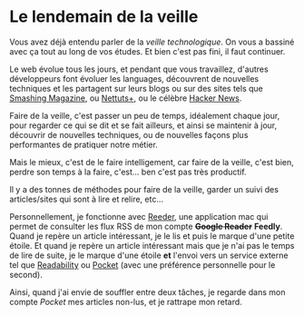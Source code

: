 # Le lendemain de la veille

Vous avez déjà entendu parler de la *veille technologique*. On vous a bassiné avec ça tout au long de vos études. Et bien c'est pas fini, il faut continuer.

Le web évolue tous les jours, et pendant que vous travaillez, d'autres développeurs font évoluer les languages, découvrent de nouvelles techniques et les partagent sur leurs blogs ou sur des sites tels que [Smashing Magazine](www.smashingmagazine.com), ou [Nettuts+](http://net.tutsplus.com), ou le célèbre [Hacker News](https://news.ycombinator.com).

Faire de la veille, c'est passer un peu de temps, idéalement chaque jour, pour regarder ce qui se dit et se fait ailleurs, et ainsi se maintenir à jour, découvrir de nouvelles techniques, ou de nouvelles façons plus performantes de pratiquer notre métier.

Mais le mieux, c'est de le faire intelligement, car faire de la veille, c'est bien, perdre son temps à la faire, c'est… ben c'est pas très productif.

Il y a des tonnes de méthodes pour faire de la veille, garder un suivi des articles/sites qui sont à lire et relire, etc…

Personnellement, je fonctionne avec [Reeder](http://reederapp.com/mac/), une application mac qui permet de consulter les flux RSS de mon compte ~~**Google Reader**~~ **Feedly**.
Quand je repère un article intéressant, je le lis et puis le marque d'une petite étoile.
Et quand je repère un article intéressant mais que je n'ai pas le temps de lire de suite, je le marque d'une étoile **et** l'envoi vers un service externe tel que [Readability](http://readability.com/) ou [Pocket](http://getpocket.com/) (avec une préférence personnelle pour le second).

Ainsi, quand j'ai envie de souffler entre deux tâches, je regarde dans mon compte *Pocket* mes articles non-lus, et je rattrape mon retard.
